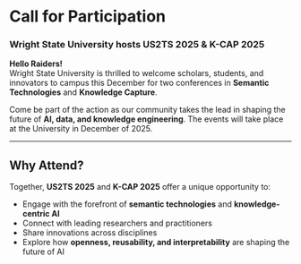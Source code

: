 # Call for Participation

### Wright State University hosts US2TS 2025 & K-CAP 2025

**Hello Raiders!**  
Wright State University is thrilled to welcome scholars, students, and innovators to campus this December for two conferences in **Semantic Technologies** and **Knowledge Capture**.

Come be part of the action as our community takes the lead in shaping the future of **AI, data, and knowledge engineering**. The events will take place at the University in December of 2025.

---

## Why Attend?

Together, **US2TS 2025** and **K-CAP 2025** offer a unique opportunity to:

- Engage with the forefront of **semantic technologies** and **knowledge-centric AI**
- Connect with leading researchers and practitioners
- Share innovations across disciplines
- Explore how **openness, reusability, and interpretability** are shaping the future of AI
